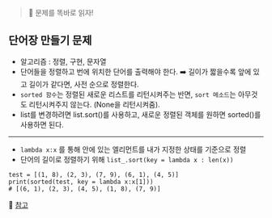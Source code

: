 > 🤯 문제를 똑바로 읽자!

## 단어장 만들기 문제
- 알고리즘 : 정렬, 구현, 문자열
- 단어들을 정렬하고 번에 위치한 단어를 출력해야 한다. ➡️ 길이가 짧을수록 앞에 있고 길이가 같다면, 사전 순으로 정렬한다.
- `sorted 함수`는 정렬된 새로운 리스트를 리턴시켜주는 반면, `sort 메소드`는 아무것도 리턴시켜주지 않는다. (None을 리턴시켜줌).
- list를 변경하려면 list.sort()를 사용하고, 새로운 정렬된 객체를 원하면 sorted()를 사용하면 된다.
---
- `lambda x:x` 를 통해 안에 있는 엘리먼트를 내가 지정한 상태를 기준으로 정렬
- 단어의 길이로 정렬하기 위해 `list_.sort(key = lambda x : len(x))` 

```
test = [(1, 8), (2, 3), (7, 9), (6, 1), (4, 5)]
print(sorted(test, key = lambda x:x[1]))
# [(6, 1), (2, 3), (4, 5), (1, 8), (7, 9)]
```

🔎 [참고](https://edu.goorm.io/learn/lecture/33428/%EC%95%8C%EA%B3%A0%EB%A6%AC%EC%A6%98-%EB%A8%BC%EB%8D%B0%EC%9D%B4-%EC%B1%8C%EB%A6%B0%EC%A7%80-%ED%95%B4%EC%84%A4/lesson/1664564/%EC%98%88%EC%8B%9C-%EB%AC%B8%EC%A0%9C%ED%95%B4%EC%84%A4-1-%EB%8B%A8%EC%96%B4%EC%9E%A5-%EB%A7%8C%EB%93%A4%EA%B8%B0)


